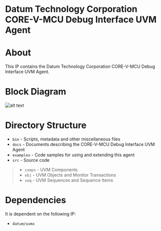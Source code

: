 # Datum Technology Corporation CORE-V-MCU Debug Interface UVM Agent

# About
This IP contains the Datum Technology Corporation CORE-V-MCU Debug Interface UVM Agent.

# Block Diagram
![alt text](./docs/agent_block_diagram.png "CORE-V-MCU Debug Interface UVM Agent Block Diagram")

# Directory Structure
* `bin` - Scripts, metadata and other miscellaneous files
* `docs` - Documents describing the CORE-V-MCU Debug Interface UVM Agent
* `examples` - Code samples for using and extending this agent
* `src` - Source code

> * `comps` - UVM Components
> * `obj` - UVM Objects and Monitor Transactions
> * `seq` - UVM Sequences and Sequence Items


# Dependencies
It is dependent on the following IP:

* `datum/uvmx`